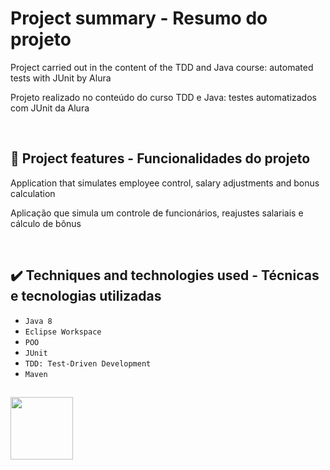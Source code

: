 # Project summary - Resumo do projeto
Project carried out in the content of the TDD and Java course: automated tests with JUnit by Alura

Projeto realizado no conteúdo do curso TDD e Java: testes automatizados com JUnit da Alura


&nbsp;

## 🔨 Project features - Funcionalidades do projeto
Application that simulates employee control, salary adjustments and bonus calculation

Aplicação que simula um controle de funcionários, reajustes salariais e cálculo de bônus


&nbsp;

## ✔️ Techniques and technologies used - Técnicas e tecnologias utilizadas

- ``Java 8``
- ``Eclipse Workspace``
- ``POO``
- ``JUnit``
- ``TDD: Test-Driven Development``
- ``Maven``


##
<img src="https://cdn.jsdelivr.net/gh/devicons/devicon/icons/java/java-original-wordmark.svg" width="100" height="100"/>
